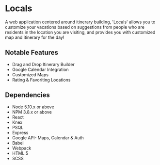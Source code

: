 # Locals
A web application centered around itinerary building, 'Locals' allows you to customize your vacations based on suggestions from people who are residents in the location you are visiting, and provides you with customized map and itinerary for the day! 

## Notable Features
- Drag and Drop Itinerary Builder
- Google Calendar Integration
- Customized Maps
- Rating & Favoriting Locations

## Dependencies

- Node 5.10.x or above
- NPM 3.8.x or above
- React
- Knex
- PSQL
- Express
- Google API- Maps, Calendar & Auth
- Babel
- Webpack
- HTML 5
- SCSS

